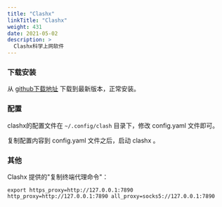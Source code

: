 ```yaml
---
title: "Clashx"
linkTitle: "Clashx"
weight: 431
date: 2021-05-02
description: >
  Clashx科学上网软件
---
```




### 下载安装

从 [github下载地址](https://github.com/yichengchen/clashX/releases/) 下载到最新版本，正常安装。

### 配置

clashx的配置文件在   `~/.config/clash` 目录下，修改 config.yaml 文件即可。

复制配置内容到 config.yaml 文件之后，启动 clashx 。

### 其他

Clashx 提供的"复制终端代理命令"：

```
export https_proxy=http://127.0.0.1:7890 http_proxy=http://127.0.0.1:7890 all_proxy=socks5://127.0.0.1:7890
```



